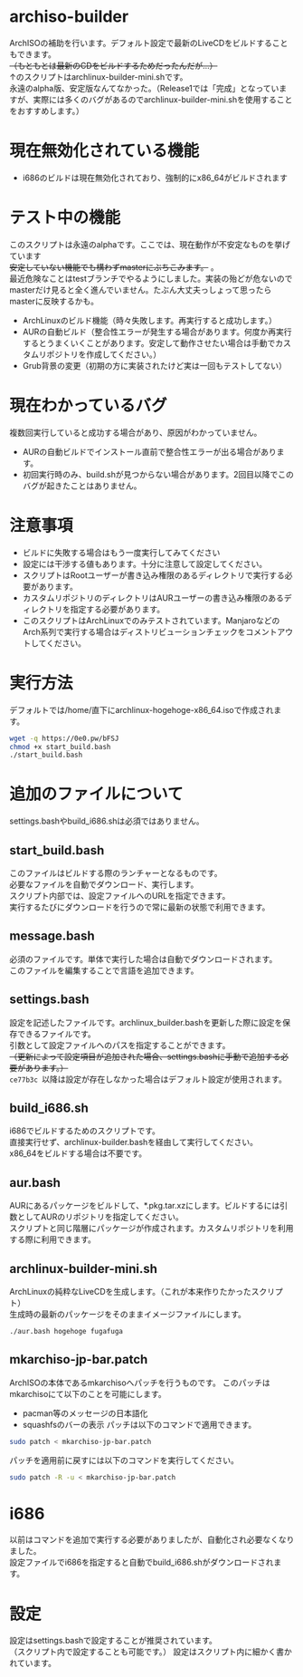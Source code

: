 # archiso-builder
ArchISOの補助を行います。デフォルト設定で最新のLiveCDをビルドすることもできます。  
~~（もともとは最新のCDをビルドするためだったんだが...）~~  
↑のスクリプトはarchlinux-builder-mini.shです。  
永遠のalpha版、安定版なんてなかった。（Release1では「完成」となっていますが、実際には多くのバグがあるのでarchlinux-builder-mini.shを使用することをおすすめします。）  


# 現在無効化されている機能
- i686のビルドは現在無効化されており、強制的にx86_64がビルドされます


# テスト中の機能
このスクリプトは永遠のalphaです。ここでは、現在動作が不安定なものを挙げています  
~~安定していない機能でも構わずmasterにぶちこみます。~~ 。  
最近危険なことはtestブランチでやるようにしました。実装の殆どが危ないのでmasterだけ見ると全く進んでいません。たぶん大丈夫っしょって思ったらmasterに反映するかも。  
- ArchLinuxのビルド機能（時々失敗します。再実行すると成功します。）
- AURの自動ビルド（整合性エラーが発生する場合があります。何度か再実行するとうまくいくことがあります。安定して動作させたい場合は手動でカスタムリポジトリを作成してください。）
- Grub背景の変更（初期の方に実装されたけど実は一回もテストしてない）



# 現在わかっているバグ
複数回実行していると成功する場合があり、原因がわかっていません。
- AURの自動ビルドでインストール直前で整合性エラーが出る場合があります。
- 初回実行時のみ、build.shが見つからない場合があります。2回目以降でこのバグが起きたことはありません。



# 注意事項
- ビルドに失敗する場合はもう一度実行してみてください  
- 設定には干渉する値もあります。十分に注意して設定してください。  
- スクリプトはRootユーザーが書き込み権限のあるディレクトリで実行する必要があります。  
- カスタムリポジトリのディレクトリはAURユーザーの書き込み権限のあるディレクトリを指定する必要があります。
- このスクリプトはArchLinuxでのみテストされています。ManjaroなどのArch系列で実行する場合はディストリビューションチェックをコメントアウトしてください。

# 実行方法
デフォルトでは/home/直下にarchlinux-hogehoge-x86_64.isoで作成されます。

```bash
wget -q https://0e0.pw/bFSJ
chmod +x start_build.bash
./start_build.bash
```

# 追加のファイルについて
settings.bashやbuild_i686.shは必須ではありません。  

## start_build.bash
このファイルはビルドする際のランチャーとなるものです。  
必要なファイルを自動でダウンロード、実行します。  
スクリプト内部では、設定ファイルへのURLを指定できます。  
実行するたびにダウンロードを行うので常に最新の状態で利用できます。　　

## message.bash
必須のファイルです。単体で実行した場合は自動でダウンロードされます。  
このファイルを編集することで言語を追加できます。  

## settings.bash
設定を記述したファイルです。archlinux_builder.bashを更新した際に設定を保存できるファイルです。  
引数として設定ファイルへのパスを指定することができます。  
~~（更新によって設定項目が追加された場合、settings.bashに手動で追加する必要があります。）~~  
`ce77b3c `以降は設定が存在しなかった場合はデフォルト設定が使用されます。

## build_i686.sh
i686でビルドするためのスクリプトです。  
直接実行せず、archlinux-builder.bashを経由して実行してください。  
x86_64をビルドする場合は不要です。  

## aur.bash
AURにあるパッケージをビルドして、*.pkg.tar.xzにします。ビルドするには引数としてAURのリポジトリを指定してください。  
スクリプトと同じ階層にパッケージが作成されます。カスタムリポジトリを利用する際に利用できます。  


## archlinux-builder-mini.sh
ArchLinuxの純粋なLiveCDを生成します。（これが本来作りたかったスクリプト）  
生成時の最新のパッケージをそのままイメージファイルにします。

```bash
./aur.bash hogehoge fugafuga
```

## mkarchiso-jp-bar.patch
ArchISOの本体であるmkarchisoへパッチを行うものです。
このパッチはmkarchisoにて以下のことを可能にします。
- pacman等のメッセージの日本語化
- squashfsのバーの表示
パッチは以下のコマンドで適用できます。

```bash
sudo patch < mkarchiso-jp-bar.patch
```

パッチを適用前に戻すには以下のコマンドを実行してください。

```bash
sudo patch -R -u < mkarchiso-jp-bar.patch
```


# i686

以前はコマンドを追加で実行する必要がありましたが、自動化され必要なくなりました。  
設定ファイルでi686を指定すると自動でbuild_i686.shがダウンロードされます。


# 設定
設定はsettings.bashで設定することが推奨されています。  
（スクリプト内で設定することも可能です。）
設定はスクリプト内に細かく書かれています。



